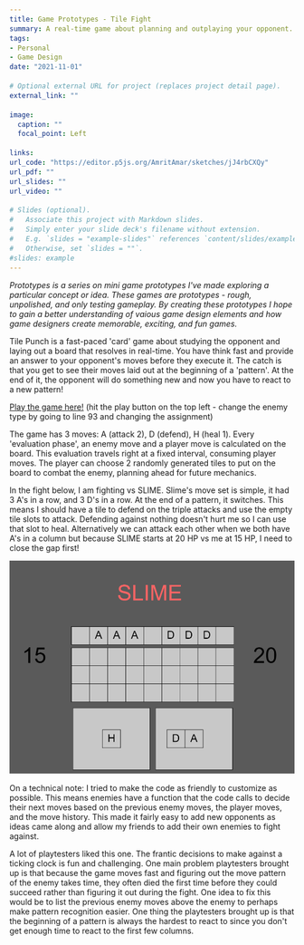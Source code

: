 ```yaml
---
title: Game Prototypes - Tile Fight
summary: A real-time game about planning and outplaying your opponent.
tags:
- Personal
- Game Design
date: "2021-11-01"

# Optional external URL for project (replaces project detail page).
external_link: ""

image:
  caption: ""
  focal_point: Left

links:
url_code: "https://editor.p5js.org/AmritAmar/sketches/jJ4rbCXQy"
url_pdf: ""
url_slides: ""
url_video: ""

# Slides (optional).
#   Associate this project with Markdown slides.
#   Simply enter your slide deck's filename without extension.
#   E.g. `slides = "example-slides"` references `content/slides/example-slides.md`.
#   Otherwise, set `slides = ""`.
#slides: example
---
```


*Prototypes is a series on mini game prototypes I've made exploring a particular concept or idea. These games are prototypes - rough, unpolished, and only testing gameplay. By creating these prototypes I hope to gain a better understanding of vaious game design elements and how game designers create memorable, exciting, and fun games.*

Tile Punch is a fast-paced 'card' game about studying the opponent and laying out a board that resolves in real-time. You have think fast and provide an answer to your opponent's moves before they execute it. The catch is that you get to see their moves laid out at the beginning of a 'pattern'. At the end of it, the opponent will do something new and now you have to react to a new pattern! 

[Play the game here!](https://editor.p5js.org/AmritAmar/sketches/jJ4rbCXQy) (hit the play button on the top left - change the enemy type by going to line 93 and changing the assignment)

The game has 3 moves: A (attack 2), D (defend), H (heal 1). Every 'evaluation phase', an enemy move and a player move is calculated on the board. This evaluation travels right at a fixed interval, consuming player moves. The player can choose 2 randomly generated tiles to put on the board to combat the enemy, planning ahead for future mechanics.

In the fight below, I am fighting vs SLIME. Slime's move set is simple, it had 3 A's in a row, and 3 D's in a row. At the end of a pattern, it switches. This means I should have a tile to defend on the triple attacks and use the empty tile slots to attack. Defending against nothing doesn't hurt me so I can use that slot to heal. Alternatively we can attack each other when we both have A's in a column but because SLIME starts at 20 HP vs me at 15 HP, I need to close the gap first!

![](tilefight_slime.gif)

On a technical note: I tried to make the code as friendly to customize as possible. This means enemies have a function that the code calls to decide their next moves based on the previous enemy moves, the player moves, and the move history. This made it fairly easy to add new opponents as ideas came along and allow my friends to add their own enemies to fight against.

A lot of playtesters liked this one. The frantic decisions to make against a ticking clock is fun and challenging. One main problem playtesters brought up is that because the game moves fast and figuring out the move pattern of the enemy takes time, they often died the first time before they could succeed rather than figuring it out during the fight. One idea to fix this would be to list the previous enemy moves above the enemy to perhaps make pattern recognition easier. One thing the playtesters brought up is that the beginning of a pattern is always the hardest to react to since you don't get enough time to react to the first few columns.